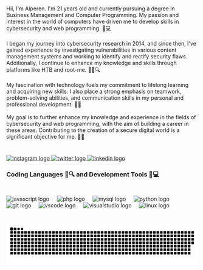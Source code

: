 
###

<p align="left">Hii, I'm Alperen. I'm 21 years old and currently pursuing a degree in Business Management and Computer Programming. My passion and interest in the world of   computers have driven me to develop skills in cybersecurity and web programming. 💼💻  <br><br>I began my journey into cybersecurity research in 2014, and since then, I've gained experience by investigating vulnerabilities in various content management systems and working to identify and rectify security flaws. Additionally, I continue to enhance my knowledge and skills through platforms like HTB and root-me. 🕵️‍♂️🔍<br><br>My fascination with technology fuels my commitment to lifelong learning and acquiring new skills. I also place a strong emphasis on teamwork, problem-solving abilities, and communication skills in my personal and professional development. 🚀🧠<br><br>My goal is to further enhance my knowledge and experience in the fields of cybersecurity and web programming, with the aim of building a career in these areas. 
Contributing to the creation of a 
secure digital world is a significant objective for me. 🔐🌐</p>

###

<br clear="both">

<div align="left">
  <a href="https://instagram.com/alpernae" target="_blank">
    <img src="https://img.shields.io/static/v1?message=Instagram&logo=instagram&label=&color=E4405F&logoColor=white&labelColor=&style=for-the-badge" height="30" alt="instagram logo"  />
  </a>
  <a href="https://twitter.com/alpernae" target="_blank">
    <img src="https://img.shields.io/static/v1?message=Twitter&logo=twitter&label=&color=1DA1F2&logoColor=white&labelColor=&style=for-the-badge" height="30" alt="twitter logo"  />
  </a>
  <a href="https://www.linkedin.com/in/alperenae/" target="_blank">
    <img src="https://img.shields.io/static/v1?message=LinkedIn&logo=linkedin&label=&color=0077B5&logoColor=white&labelColor=&style=for-the-badge" height="30" alt="linkedin logo"  />
  </a>
</div>

###

<h3 align="left">Coding Languages 📝🔍 and Development Tools 🧰💻</h3>

###

<br clear="both">

<div align="left">
  <img src="https://skillicons.dev/icons?i=js" height="30" alt="javascript logo"  />
  <img width="12" />
  <img src="https://skillicons.dev/icons?i=php" height="30" alt="php logo"  />
  <img width="12" />
  <img src="https://skillicons.dev/icons?i=mysql" height="30" alt="mysql logo"  />
  <img width="12" />
  <img src="https://skillicons.dev/icons?i=py" height="30" alt="python logo"  />
  <img width="12" />
  <img src="https://skillicons.dev/icons?i=git" height="30" alt="git logo"  />
  <img width="12" />
  <img src="https://skillicons.dev/icons?i=vscode" height="30" alt="vscode logo"  />
  <img width="12" />
  <img src="https://skillicons.dev/icons?i=visualstudio" height="30" alt="visualstudio logo"  />
  <img width="12" />
  <img src="https://skillicons.dev/icons?i=linux" height="30" alt="linux logo"  />
</div>

###

<br clear="both">

<img src="https://github.com/alpernae/alpernae/blob/35826281b54ca7d0c9eeb1ba92ba0cd1d3dce5a1/snake.svg" alt="Snake animation" />

###
